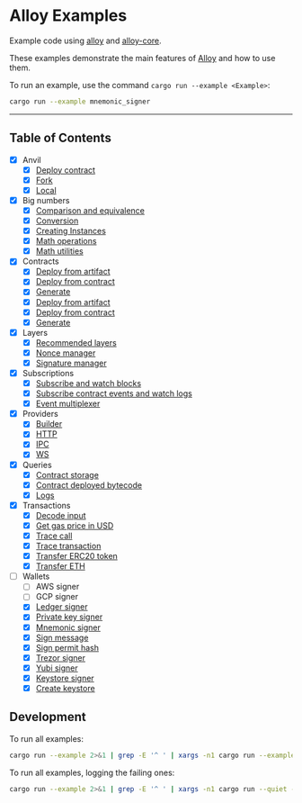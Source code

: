 # Alloy Examples

Example code using [alloy](https://github.com/alloy-rs/alloy) and [alloy-core](https://github.com/alloy-rs/core).

These examples demonstrate the main features of [Alloy](https://github.com/alloy-rs/alloy) and how to use them.

To run an example, use the command `cargo run --example <Example>`:

```sh
cargo run --example mnemonic_signer
```

---

## Table of Contents

- [x] Anvil
  - [x] [Deploy contract](./examples/anvil/examples/deploy_contract_anvil.rs)
  - [x] [Fork](./examples/anvil/examples/fork_anvil.rs)
  - [x] [Local](./examples/anvil/examples/local_anvil.rs)
- [x] Big numbers
  - [x] [Comparison and equivalence](./examples/big-numbers/examples/comparison_equivalence.rs)
  - [x] [Conversion](./examples/big-numbers/examples/conversion.rs)
  - [x] [Creating Instances](./examples/big-numbers/examples/create_instances.rs)
  - [x] [Math operations](./examples/big-numbers/examples/math_operations.rs)
  - [x] [Math utilities](./examples/big-numbers/examples/math_utilities.rs)
- [x] Contracts
  - [x] [Deploy from artifact](./examples/contracts/examples/deploy_from_artifact.rs)
  - [x] [Deploy from contract](./examples/contracts/examples/deploy_from_contract.rs)
  - [x] [Generate](./examples/contracts/examples/generate.rs)
  - [x] [Deploy from artifact](./examples/contracts/examples/deploy_from_artifact.rs)
  - [x] [Deploy from contract](./examples/contracts/examples/deploy_from_contract.rs)
  - [x] [Generate](./examples/contracts/examples/generate.rs)
- [x] Layers
  - [x] [Recommended layers](./examples/layers/examples/recommended_layers.rs)
  - [x] [Nonce manager](./examples/layers/examples/nonce_layer.rs)
  - [x] [Signature manager](./examples/layers/examples/signer_layer.rs)
- [x] Subscriptions
  - [x] [Subscribe and watch blocks](./examples/subscriptions/examples/subscribe_blocks.rs)
  - [x] [Subscribe contract events and watch logs](./examples/subscriptions/examples/watch_contract_event.rs)
  - [x] [Event multiplexer](./examples/subscriptions/examples/event_multiplexer.rs)
- [x] Providers
  - [x] [Builder](./examples/providers/examples/builder.rs)
  - [x] [HTTP](./examples/providers/examples/http.rs)
  - [x] [IPC](./examples/providers/examples/ipc.rs)
  - [x] [WS](./examples/providers/examples/ws.rs)
- [x] Queries
  - [x] [Contract storage](./examples/queries/examples/query_contract_storage.rs)
  - [x] [Contract deployed bytecode](./examples/queries/examples/query_deployed_bytecode.rs)
  - [x] [Logs](./examples/queries/examples/query_logs.rs)
- [x] Transactions
  - [x] [Decode input](./examples/transactions/examples/decode_input.rs)
  - [x] [Get gas price in USD](./examples/transactions/examples/gas_price_usd.rs)
  - [x] [Trace call](./examples/transactions/examples/trace_call.rs)
  - [x] [Trace transaction](./examples/transactions/examples/trace_transaction.rs)
  - [x] [Transfer ERC20 token](./examples/transactions/examples/transfer_erc20.rs)
  - [x] [Transfer ETH](./examples/transactions/examples/transfer_eth.rs)
- [ ] Wallets
  - [ ] AWS signer
  - [ ] GCP signer
  - [x] [Ledger signer](./examples/wallets/examples/ledger_signer.rs)
  - [x] [Private key signer](./examples/wallets/examples/private_key_signer.rs)
  - [x] [Mnemonic signer](./examples/wallets/examples/mnemonic_signer.rs)
  - [x] [Sign message](./examples/wallets/examples/sign_message.rs)
  - [x] [Sign permit hash](./examples/wallets/examples/sign_permit_hash.rs)
  - [x] [Trezor signer](./examples/wallets/examples/trezor_signer.rs)
  - [x] [Yubi signer](./examples/wallets/examples/yubi_signer.rs)
  - [x] [Keystore signer](./examples/wallets/examples/keystore_signer.rs)
  - [x] [Create keystore](./examples/wallets/examples/create_keystore.rs)

## Development

To run all examples:

```sh
cargo run --example 2>&1 | grep -E '^ ' | xargs -n1 cargo run --example
```

To run all examples, logging the failing ones:

```sh
cargo run --example 2>&1 | grep -E '^ ' | xargs -n1 cargo run --quiet --example $1 1>/dev/null
```